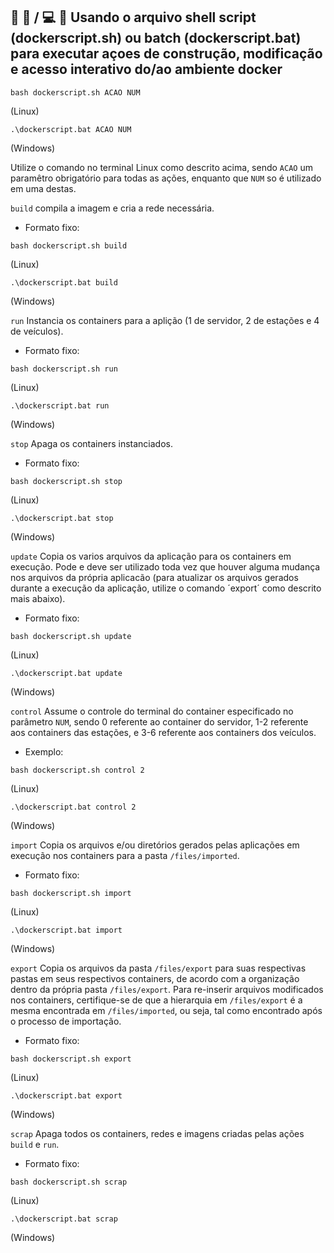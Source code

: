 ## 🐧 🐢 / 💻 📨 Usando o arquivo shell script (dockerscript.sh) ou batch (dockerscript.bat) para executar açoes de construção, modificação e acesso interativo do/ao ambiente docker
```console
bash dockerscript.sh ACAO NUM
```
(Linux)
```console
.\dockerscript.bat ACAO NUM
```
(Windows)

Utilize o comando no terminal Linux como descrito acima, sendo `ACAO` um paramêtro obrigatório para todas as ações, enquanto que `NUM` so é utilizado em uma destas.

`build` compila a imagem e cria a rede necessária.

- Formato fixo:
```console
bash dockerscript.sh build
```
(Linux)
```console
.\dockerscript.bat build
```
(Windows)

`run` Instancia os containers para a aplição (1 de servidor, 2 de estações e 4 de veículos).

- Formato fixo:
```console
bash dockerscript.sh run
```
 (Linux)
```console
.\dockerscript.bat run
```
(Windows)

`stop` Apaga os containers instanciados.

- Formato fixo:
```console
bash dockerscript.sh stop
```
(Linux)
```console
.\dockerscript.bat stop
```
(Windows)

`update` Copia os varios arquivos da aplicação para os containers em execução. Pode e deve ser utilizado toda vez que houver alguma mudança nos arquivos da própria aplicacão (para atualizar os arquivos gerados durante a execução da aplicação, utilize o comando ´export´ como descrito mais abaixo).

- Formato fixo:
```console
bash dockerscript.sh update
```
(Linux)
```console
.\dockerscript.bat update
```
(Windows)

`control` Assume o controle do terminal do container especificado no parâmetro `NUM`, sendo 0 referente ao container do servidor, 1-2 referente aos containers das estações, e 3-6 referente aos containers dos veículos.

- Exemplo:
```console
bash dockerscript.sh control 2
```
(Linux)
```console
.\dockerscript.bat control 2
```
(Windows)

`import` Copia os arquivos e/ou diretórios gerados pelas aplicações em execução nos containers para a pasta `/files/imported`.

- Formato fixo:
```console
bash dockerscript.sh import
```
(Linux)
```console
.\dockerscript.bat import
```
(Windows)

`export` Copia os arquivos da pasta `/files/export` para suas respectivas pastas em seus respectivos containers, de acordo com a organização dentro da própria pasta `/files/export`.
Para re-inserir arquivos modificados nos containers, certifique-se de que a hierarquia em `/files/export` é a mesma encontrada em `/files/imported`, ou seja, tal como encontrado após o processo de importação.

- Formato fixo:
```console
bash dockerscript.sh export
```
(Linux)
```console
.\dockerscript.bat export
```
(Windows)

`scrap` Apaga todos os containers, redes e imagens criadas pelas ações `build` e `run`.

- Formato fixo:
```console
bash dockerscript.sh scrap
```
(Linux)
```console
.\dockerscript.bat scrap
```
(Windows)
